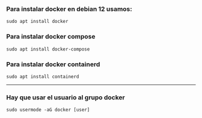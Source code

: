 ### Para instalar docker en debian 12 usamos:

```sudo apt install docker```

### Para instalar docker compose

```sudo apt install docker-compose```

### Para instalar docker containerd

```sudo apt install containerd```

---

### Hay que usar el usuario al grupo docker

```sudo usermode -aG docker [user]```